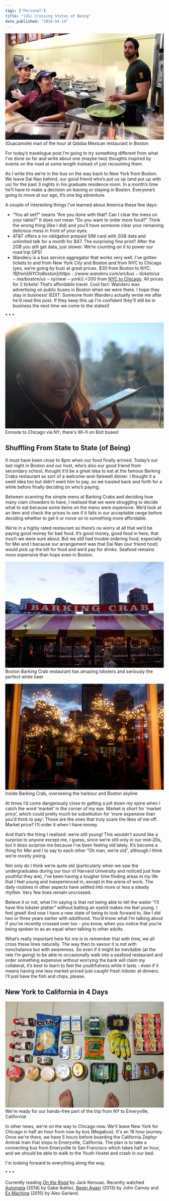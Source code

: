 ```yaml
---
tags: ["Personal"]
title: "(US) Crossing States of Being"
date_published: "2016-04-14"
---
```


![(Guacamole) man of the hour at Qdoba Mexican restaurant in Boston](images/DSCF7589_edited-1024x683.jpg) (Guacamole) man of the hour at Qdoba Mexican restaurant in Boston

For today’s travelogue post I’m going to try something different from what I’ve done so far and write about one (maybe two) thoughts inspired by events on the road at some length instead of just recounting them.

As I write this we’re in the bus on the way back to New York from Boston. We leave Dai Nan behind, our good friend who’s put us up (and put up with us) for the past 3 nights in his graduate residence room. In a month’s time he’ll have to make a decision on leaving or staying in Boston. Everyone’s going to move at our age, it’s one big adventure.

A couple of interesting things I've learned about America these few days:

- “You all set?” means “Are you done with that? Can I clear the mess on your table?” It does _not_ mean “Do you want to order more food?” Think the wrong thing (like I did) and you’ll have someone clear your remaining delicious mess in front of your eyes.
- AT&T offers a no-obligation prepaid SIM card with 2GB data and unlimited talk for a month for $47. The surprising fine print? After the 2GB you still get data, just slower. We’re counting on it to power our road trip GPS!
- Wanderu is a bus service aggregator that works very well. I’ve gotten tickets to and from New York City and Boston and from NYC to Chicago (yes, we’re going by bus) at great prices. $30 from Boston to NYC. $16 from [NYC to Boston](https://www.wanderu.com/en/bus-tickets/us-ma/boston/us-ny/new-york/). <$200 from [NYC to Chicago](https://www.wanderu.com/en/bus-tickets/us-ma/boston/us-il/chicago/). All prices for 2 tickets! That’s affordable travel. Cool fact: Wanderu was advertising on public buses in Boston when we were there. I hope they stay in business! (EDIT: Someone from Wanderu actually wrote me after he'd read this post. If they keep this up I'm confident they'll still be in business the next time we come to the states!)

\* \* \*

![Enroute to Chicago via NY, there's Wi-fi on Bolt buses!](images/DSCF7710_edited-1024x683.jpg) Enroute to Chicago via NY, there's Wi-fi on Bolt buses!

## Shuffling From State to State (of Being)

It must have been close to 8pm when our food finally arrived. Today’s our last night in Boston and our host, who’s also our good friend from secondary school, thought it’d be a great idea to eat at the famous Barking Crabs restaurant as sort of a welcome-and-farewell dinner. I thought it a swell idea too but didn’t want him to pay, so we tussled back and forth for a while before finally deciding on who’s paying.

Between scanning the simple menu at Barking Crabs and deciding how many clam chowders to have, I realised that we were struggling to decide what to eat because some items on the menu were expensive. We’d look at an item and check the prices to see if it falls in our acceptable range before deciding whether to get it or move on to something more affordable.

We’re in a highly rated restaurant so there’s no worry at all that we’d be paying good money for bad food. It’s good money, good food in here, that much we were sure about. But we still had trouble ordering food, especially for Mei and I because our arrangement was that Dai Nan (our friend host) would pick up the bill for food and we’d pay for drinks. Seafood remains more expensive than hops even in Boston.

![Boston Barking Crab restaurant has amazing lobsters and seriously the perfect white beer](images/DSCF7685_edited-1024x683.jpg) Boston Barking Crab restaurant has amazing lobsters and seriously the perfect white beer

![DSCF7693_edited](images/DSCF7693_edited-1024x683.jpg) Inside Barking Crab, overseeing the harbour and Boston skyline

At times I’d come dangerously close to getting a jolt down my spine when I catch the word ‘market’ in the corner of my eye. Market is short for ‘market price’, which could pretty much be substitution for ‘more expensive than you’d think to pay’. Those are the ones that truly scare the likes of me off. Market price? I’ll order it when I have money.

And that’s the thing I realised: we’re still young! This wouldn’t sound like a surprise to anyone except me, I guess, since we’re still only in our mid–20s, but it does surprise me because I’ve been feeling old lately. It’s become a thing for Mei and I to say to each other “Oh man, we’re old”, although I think we’re mostly joking.

Not only do I think we’re quite old (particularly when we saw the undergraduates during our tour of Harvard University and noticed just how youthful they are), I’ve been having a tougher time finding areas in my life that I feel young and inexperienced in, except in the arena of work. The daily routines in other aspects have settled into more or less a steady rhythm. Very few lines remain uncrossed.

Believe it or not, what I’m saying is that not being able to tell the waiter “I’ll have this lobster platter” without batting an eyelid makes me feel young. I feel great! And now I have a new state of being to look forward to, like I did two or three years earlier with adulthood. You’d know what I’m talking about if you’ve recently crossed over too - you know, when you notice that you’re being spoken to as an equal when talking to other adults.

What’s really important here for me is to remember that with time, we all cross these lines naturally. The way then to savour it is not with nonchalance but with awareness. So even if it might be inevitable (at the rate I’m going) to be able to occasionally walk into a seafood restaurant and order something expensive without worrying the bank will claim my collateral, it’s best to learn to feel the youthfulness while it lasts - even if it means having one less market-priced just-caught fresh lobster at dinners. I’ll just have the fish and chips, please.

## New York to California in 4 Days

![We're ready for our hands-free part of the trip from NY to Emeryville, California! ](images/DSCF7699_edited-1024x683.jpg) We're ready for our hands-free part of the trip from NY to Emeryville, California!

In other news, we're on the way to Chicago now. We'll leave New York for Chicago in half an hour from now by bus (Megabus). It's an 18 hour journey. Once we're there, we have 5 hours before boarding the California Zephyr Amtrak train that stops in Emeryville, California. The plan is to take a connecting bus from Emeryville to San Francisco which takes half an hour, and we should be able to walk to the Youth Hostel and crash in our bed.

I'm looking forward to everything along the way.

\* \* \*

Currently reading _[On the Road](http://amzn.to/1NaNEAR)_ by Jack Kerouac. Recently watched [Automata](http://www.imdb.com/title/tt1971325/) (2014) by Gabe Ibáñez, [Begin Again](http://www.imdb.com/title/tt1980929/) (2013) by John Carney and [Ex Machina](http://www.imdb.com/title/tt0470752/) (2015) by Alex Garland.
